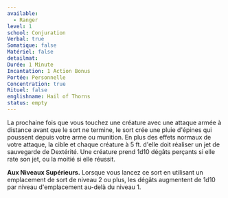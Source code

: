 ```yaml
---
available:
  - Ranger
level: 1
school: Conjuration
Verbal: true
Somatique: false
Matériel: false
detailmat:
Durée: 1 Minute
Incantation: 1 Action Bonus
Portée: Personnelle
Concentration: true
Rituel: false
englishname: Hail of Thorns
status: empty
---
```

La prochaine fois que vous touchez une créature avec une attaque armée à distance avant que le sort ne termine, le sort crée une pluie d'épines qui poussent depuis votre arme ou munition. En plus des effets normaux de votre attaque, la cible et chaque créature à 5 ft. d'elle doit réaliser un jet de sauvegarde de Dextérité. Une créature prend 1d10 dégâts perçants si elle rate son jet, ou la moitié si elle réussit.

**Aux Niveaux Supérieurs.** Lorsque vous lancez ce sort en utilisant un emplacement de sort de niveau 2 ou plus, les dégâts augmentent de 1d10 par niveau d'emplacement au-delà du niveau 1.
